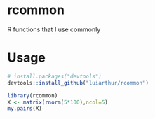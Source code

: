 # rcommon
R functions that I use commonly

# Usage

~~~ R
# install.packages("devtools")
devtools::install_github("luiarthur/rcommon")

library(rcommon)
X <- matrix(rnorm(5*100),ncol=5)
my.pairs(X)
~~~
